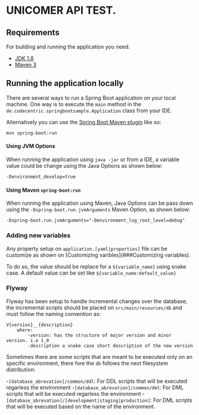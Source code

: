 # UNICOMER API TEST.

## Requirements

For building and running the application you need:

- [JDK 1.8](https://www.oracle.com/java/technologies/javase/jdk11-archive-downloads.html)
- [Maven 3](https://maven.apache.org)

## Running the application locally

There are several ways to run a Spring Boot application on your local machine. One way is to execute the `main` method in the `de.codecentric.springbootsample.Application` class from your IDE.

Alternatively you can use the [Spring Boot Maven plugin](https://docs.spring.io/spring-boot/docs/current/reference/html/build-tool-plugins-maven-plugin.html) like so:

```shell
mvn spring-boot:run
```

#### Using JVM Options

When running the application using `java -jar` or from a IDE, a variable value
could be change using the Java Options as shown below:

`-Denvironment_develop=true`

#### Using Maven `spring-boot:run`

When running the application using Maven, Java Options can be pass down using the
`-Dspring-boot.run.jvmArguments` Maven Option, as shown below:
 
`-Dspring-boot.run.jvmArguments="-Denvironment_log_root_level=debug"`



### Adding new variables

Any property setup on `application.[yaml|properties]` file can be customize 
as shown on [Customizing varibles](###Customizing variables).

To do so, the value should be replace for a `${variable_name}` using snake case. A default value 
can be set like `${variable_name:default_value}`

### Flyway

Flyway has been setup to handle incremental changes over the database, the incremental scripts should
be placed on `src/main/resources/db` and must follow the naming convention as: 

```
V{version}__{description}
    where:
        -version: has the structure of major version and minor version. i.e 1_0
        -description a snake case short description of the new version
```

Sometimes there are some scripts that are meant to be executed only on an specific 
environment, there fore the `db` follows the next filesystem distribution:

-`[database_abrevation]/common/ddl`: For DDL scripts that will be executed regarless the environment
-`[database_abrevation]/common/dml`: For DML scripts that will be executed regarless the environment
-`[database_abrevation]/[development|staging|production]`: For DML scripts that will be executed based on the name of the environment.
